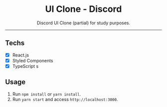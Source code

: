 <h1 align="center">
UI Clone - Discord
</h1>

<p align="center">Discord UI Clone (partial) for study purposes.</p>


<hr>

## Techs

- [x] React.js
- [x] Styled Components
- [x] TypeScript
s

## Usage

1. Run `npm install` or `yarn install`.<br />
2. Run `yarn start` and access `http://localhost:3000`.<br />

